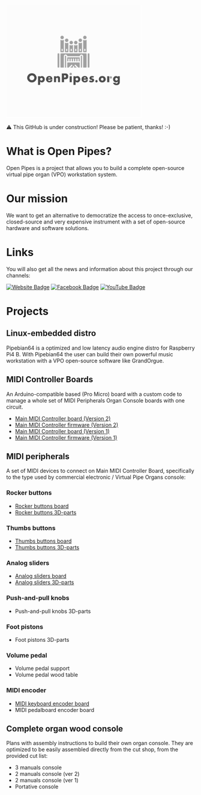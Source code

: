 ![alt text](https://github.com/Openpipes-org/.github/blob/main/images/openpipes_logo.png)

⚠️ This GitHub is under construction! Please be patient, thanks! :-)

# What is Open Pipes?

Open Pipes is a project that allows you to build a complete open-source virtual pipe organ (VPO) workstation system.

# Our mission

We want to get an alternative to democratize the access to once-exclusive, closed-source and very expensive instrument with a set of open-source hardware and software solutions.

# Links

You will also get all the news and information about this project through our channels:

<a href="https://openpipes.org/" target="_blank">
<img src="https://img.shields.io/badge/Website-73ba25?style=for-the-badge&logo=website&logoColor=black" alt="Website Badge"/></a>
 
 <a href="https://www.facebook.com/groups/openpipes.org/" target="_blank">
 <img src="https://img.shields.io/badge/Facebook-blue?style=for-the-badge&logo=facebook&logoColor=white" alt="Facebook Badge"/></a>
 
 <a href="https://www.youtube.com/user/cernui" target="_blank">
 <img src="https://img.shields.io/badge/YouTube-red?style=for-the-badge&logo=youtube&logoColor=white" alt="YouTube Badge"/></a>

# Projects

## Linux-embedded distro

Pipebian64 is a optimized and low latency audio engine distro for Raspberry Pi4 B. With Pipebian64 the user can build their own powerful music workstation with a VPO open-source software like GrandOrgue.

## MIDI Controller Boards

An Arduino-compatible based (Pro Micro) board with a custom code to manage a whole set of MIDI Peripherals Organ Console boards with one circuit.

* [Main MIDI Controller board (Version 2)](https://github.com/Openpipes-org/Main_MIDI_Controller_PCB_v2)
* [Main MIDI Controller firmware (Version 2)](https://github.com/Openpipes-org/Main_MIDI_Controller_firmware_v2)
* [Main MIDI Controller board (Version 1)](https://github.com/Openpipes-org/Main_MIDI_Controller_PCB)
* [Main MIDI Controller firmware (Version 1)](https://github.com/Openpipes-org/Main_MIDI_Controller_firmware)
  
## MIDI peripherals

A set of MIDI devices to connect on Main MIDI Controller Board, specifically to the type used by commercial electronic / Virtual Pipe Organs console:

### Rocker buttons
* [Rocker buttons board](https://github.com/Openpipes-org/Rocker_buttons_PCB)
* [Rocker buttons 3D-parts](#)

### Thumbs buttons
* [Thumbs buttons board](https://github.com/Openpipes-org/Thumbs_buttons_PCB)
* [Thumbs buttons 3D-parts](#)

### Analog sliders
* [Analog sliders board](https://github.com/Openpipes-org/Analog_sliders_PCB)
* [Analog sliders 3D-parts](#)

### Push-and-pull knobs
* Push-and-pull knobs 3D-parts

### Foot pistons
* Foot pistons 3D-parts

### Volume pedal
* Volume pedal support
* Volume pedal wood table 

### MIDI encoder
* [MIDI keyboard encoder board](https://github.com/Openpipes-org/MIDI_keyboard_encoder_PCB)
* MIDI pedalboard encoder board

## Complete organ wood console

Plans with assembly instructions to build their own organ console. They are optimized to be easily assembled directly from the cut shop, from the provided cut list:

* 3 manuals console
* 2 manuals console (ver 2)
* 2 manuals console (ver 1)
* Portative console

